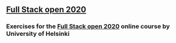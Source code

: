 ## [Full Stack open 2020](https://fullstackopen.com/en)
### Exercises for the [Full Stack open 2020](https://fullstackopen.com/en) online course by University of Helsinki 
